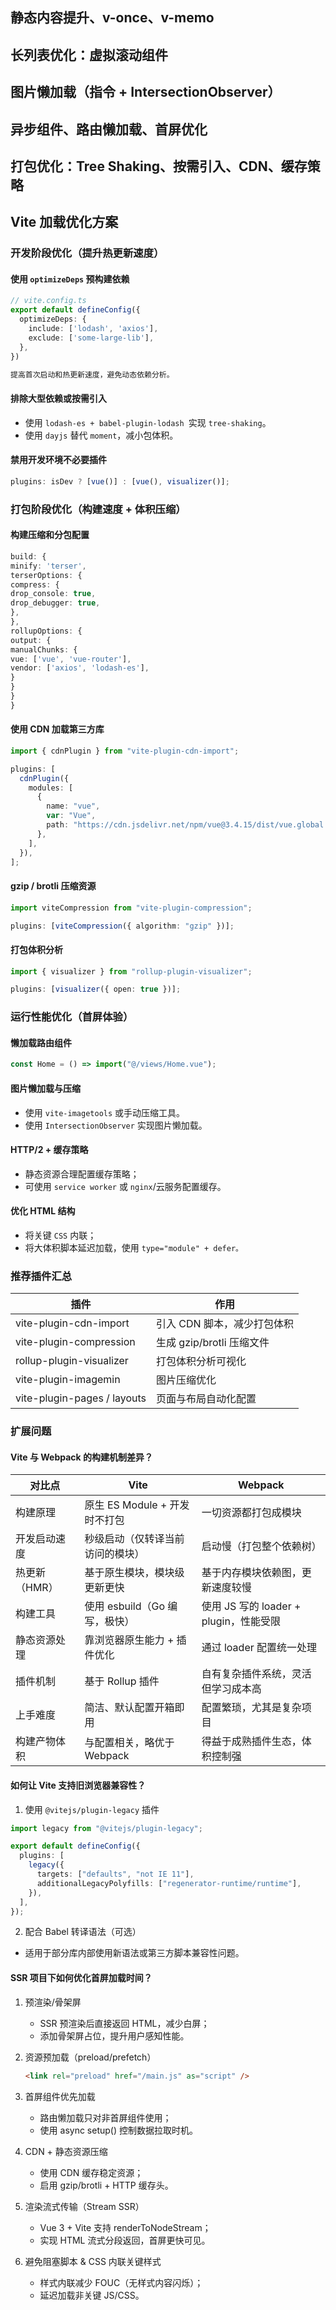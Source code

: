 ## 静态内容提升、v-once、v-memo

## 长列表优化：虚拟滚动组件

## 图片懒加载（指令 + IntersectionObserver）

## 异步组件、路由懒加载、首屏优化

## 打包优化：Tree Shaking、按需引入、CDN、缓存策略

## Vite 加载优化方案

### 开发阶段优化（提升热更新速度）

#### 使用 `optimizeDeps` 预构建依赖

```ts
// vite.config.ts
export default defineConfig({
  optimizeDeps: {
    include: ['lodash', 'axios'],
    exclude: ['some-large-lib'],
  },
})

提高首次启动和热更新速度，避免动态依赖分析。
```

#### 排除大型依赖或按需引入

- 使用 `lodash-es + babel-plugin-lodash `实现 `tree-shaking`。
- 使用 `dayjs` 替代 `moment`，减小包体积。

#### 禁用开发环境不必要插件

```ts
plugins: isDev ? [vue()] : [vue(), visualizer()];
```

### 打包阶段优化（构建速度 + 体积压缩）

#### 构建压缩和分包配置

```ts
build: {
minify: 'terser',
terserOptions: {
compress: {
drop_console: true,
drop_debugger: true,
},
},
rollupOptions: {
output: {
manualChunks: {
vue: ['vue', 'vue-router'],
vendor: ['axios', 'lodash-es'],
}
}
}
}
```

#### 使用 CDN 加载第三方库

```ts
import { cdnPlugin } from "vite-plugin-cdn-import";

plugins: [
  cdnPlugin({
    modules: [
      {
        name: "vue",
        var: "Vue",
        path: "https://cdn.jsdelivr.net/npm/vue@3.4.15/dist/vue.global.js",
      },
    ],
  }),
];
```

#### gzip / brotli 压缩资源

```ts
import viteCompression from "vite-plugin-compression";

plugins: [viteCompression({ algorithm: "gzip" })];
```

#### 打包体积分析

```ts
import { visualizer } from "rollup-plugin-visualizer";

plugins: [visualizer({ open: true })];
```

### 运行性能优化（首屏体验）

#### 懒加载路由组件

```ts
const Home = () => import("@/views/Home.vue");
```

#### 图片懒加载与压缩

- 使用 `vite-imagetools` 或手动压缩工具。
- 使用 `IntersectionObserver` 实现图片懒加载。

#### HTTP/2 + 缓存策略

- 静态资源合理配置缓存策略；
- 可使用 `service worker` 或 `nginx`/云服务配置缓存。

#### 优化 HTML 结构

- 将关键 `CSS` 内联；
- 将大体积脚本延迟加载，使用 `type="module" + defer。`

### 推荐插件汇总

| 插件                        | 作用                        |
| --------------------------- | --------------------------- |
| vite-plugin-cdn-import      | 引入 CDN 脚本，减少打包体积 |
| vite-plugin-compression     | 生成 gzip/brotli 压缩文件   |
| rollup-plugin-visualizer    | 打包体积分析可视化          |
| vite-plugin-imagemin        | 图片压缩优化                |
| vite-plugin-pages / layouts | 页面与布局自动化配置        |

### 扩展问题

#### Vite 与 Webpack 的构建机制差异？

| 对比点        | Vite                             | Webpack                                |
| ------------- | -------------------------------- | -------------------------------------- |
| 构建原理      | 原生 ES Module + 开发时不打包    | 一切资源都打包成模块                   |
| 开发启动速度  | 秒级启动（仅转译当前访问的模块） | 启动慢（打包整个依赖树）               |
| 热更新（HMR） | 基于原生模块，模块级更新更快     | 基于内存模块依赖图，更新速度较慢       |
| 构建工具      | 使用 esbuild（Go 编写，极快）    | 使用 JS 写的 loader + plugin，性能受限 |
| 静态资源处理  | 靠浏览器原生能力 + 插件优化      | 通过 loader 配置统一处理               |
| 插件机制      | 基于 Rollup 插件                 | 自有复杂插件系统，灵活但学习成本高     |
| 上手难度      | 简洁、默认配置开箱即用           | 配置繁琐，尤其是复杂项目               |
| 构建产物体积  | 与配置相关，略优于 Webpack       | 得益于成熟插件生态，体积控制强         |

#### 如何让 Vite 支持旧浏览器兼容性？

1. 使用 `@vitejs/plugin-legacy` 插件

```ts
import legacy from "@vitejs/plugin-legacy";

export default defineConfig({
  plugins: [
    legacy({
      targets: ["defaults", "not IE 11"],
      additionalLegacyPolyfills: ["regenerator-runtime/runtime"],
    }),
  ],
});
```

2. 配合 Babel 转译语法（可选）

- 适用于部分库内部使用新语法或第三方脚本兼容性问题。

#### SSR 项目下如何优化首屏加载时间？

1. 预渲染/骨架屏

   - SSR 预渲染后直接返回 HTML，减少白屏；
   - 添加骨架屏占位，提升用户感知性能。

2. 资源预加载（preload/prefetch）
   ```html
   <link rel="preload" href="/main.js" as="script" />
   ```
3. 首屏组件优先加载

   - 路由懒加载只对非首屏组件使用；
   - 使用 async setup() 控制数据拉取时机。

4. CDN + 静态资源压缩

   - 使用 CDN 缓存稳定资源；
   - 启用 gzip/brotli + HTTP 缓存头。

5. 渲染流式传输（Stream SSR）

   - Vue 3 + Vite 支持 renderToNodeStream；
   - 实现 HTML 流式分段返回，首屏更快可见。

6. 避免阻塞脚本 & CSS 内联关键样式
   - 样式内联减少 FOUC（无样式内容闪烁）；
   - 延迟加载非关键 JS/CSS。
